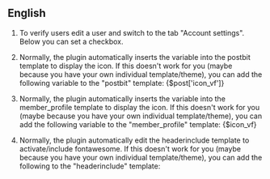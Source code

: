 ## English ##

1. To verify users edit a user and switch to the tab "Account settings". Below you can set a checkbox.

2. Normally, the plugin automatically inserts the variable into the postbit template to display the icon. If this doesn't work for you (maybe because you have your own individual template/theme), 
you can add the following variable to the "postbit" template: {$post['icon_vf']}

3. Normally, the plugin automatically inserts the variable into the member_profile template to display the icon. If this doesn't work for you (maybe because you have your own individual template/theme), 
you can add the following variable to the "member_profile" template: {$icon_vf}

4. Normally, the plugin automatically edit the headerinclude template to activate/include fontawesome. If this doesn't work for you (maybe because you have your own individual template/theme), 
you can add the following to the "headerinclude" template: <link href="inc/plugins/css/all.min.css" rel="stylesheet">

